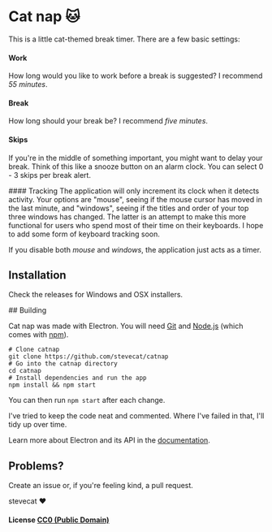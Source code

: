 # Cat nap :cat:

This is a little cat-themed break timer. There are a few basic settings:

#### Work
How long would you like to work before a break is suggested? I recommend *55 minutes*.

#### Break
How long should your break be? I recommend *five minutes*.

#### Skips
If you're in the middle of something important, you might want to delay your break. Think
of this like a snooze button on an alarm clock. You can select 0 - 3 skips per break alert.

#### Tracking
The application will only increment its clock when it detects activity. Your options are
"mouse", seeing if the mouse cursor has moved in the last minute, and "windows", seeing if
the titles and order of your top three windows has changed. The latter is an attempt to
make this more functional for users who spend most of their time on their keyboards. I hope
to add some form of keyboard tracking soon.

If you disable both *mouse* and *windows*, the application just acts as a timer.

## Installation

Check the releases for Windows and OSX installers.

## Building

Cat nap was made with Electron. You will need [Git](https://git-scm.com/) and [Node.js](https://nodejs.org/en/download/) (which comes with [npm](http://npmjs.com/)).

```
# Clone catnap
git clone https://github.com/stevecat/catnap
# Go into the catnap directory
cd catnap
# Install dependencies and run the app
npm install && npm start
```

You can then run `npm start` after each change.

I've tried to keep the code neat and commented. Where I've failed in that, I'll tidy up
over time.

Learn more about Electron and its API in the [documentation](http://electron.atom.io/docs/latest).

## Problems?

Create an issue or, if you're feeling kind, a pull request.

stevecat :heart:

#### License [CC0 (Public Domain)](LICENSE.md)
